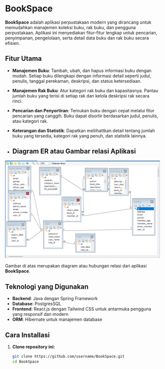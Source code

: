 # BookSpace

**BookSpace** adalah aplikasi perpustakaan modern yang dirancang untuk memudahkan manajemen koleksi buku, rak buku, dan pengguna perpustakaan. Aplikasi ini menyediakan fitur-fitur lengkap untuk pencarian, penyimpanan, pengelolaan, serta detail data buku dan rak buku secara efisien.

## Fitur Utama

- **Manajemen Buku**: Tambah, ubah, dan hapus informasi buku dengan mudah. Setiap buku dilengkapi dengan informasi detail seperti judul, penulis, tanggal perekaman, deskripsi, dan status ketersediaan.
  
- **Manajemen Rak Buku**: Atur kategori rak buku dan kapasitasnya. Pantau jumlah buku yang terisi di setiap rak dan kelola deskripsi rak secara rinci.

- **Pencarian dan Penyortiran**: Temukan buku dengan cepat melalui fitur pencarian yang canggih. Buku dapat disortir berdasarkan judul, penulis, atau kategori rak.

- **Keterangan dan Statistik**: Dapatkan meliihattkan detail tentang jumlah buku yang tersedia, kategori rak yang penuh, dan statistik lainnya.

- ## Diagram ER atau Gambar relasi Aplikasi

![BookSpace Logo](Reference/Screenshot%202024-09-04%20171339.png)

Gambar di atas merupakan diagram atau hubungan relasi dari aplikasi **BookSpace**.


## Teknologi yang Digunakan

- **Backend**: Java dengan Spring Framework
- **Database**: PostgresSQL
- **Frontend**: React.js dengan Tailwind CSS untuk antarmuka pengguna yang responsif dan modern
- **ORM**: Hibernate untuk manajemen database

## Cara Installasi

1. **Clone repository ini:**
   ```bash
   git clone https://github.com/username/BookSpace.git
   cd BookSpace
